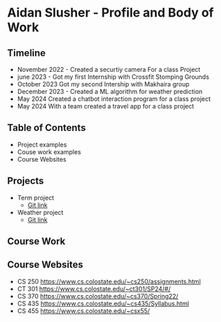  # Aidan Slusher - Profile and Body of Work
 
 ## Timeline
 - November 2022 - Created a securtiy camera For a class Project
 - june 2023 - Got my first Internship with Crossfit Stomping Grounds 
 - October 2023 Got my second Intership with Makhaira group
 - December 2023 - Created a ML algorithm for weather prediction
 - May 2024 Created a chatbot interaction program for a class project
 - May 2024 With a team created a travel app for a class project
 
 ## Table of Contents
  - Project examples
  - Couse work examples
  - Course Websites
 
 ## Projects
 - Term project
     - [Git link](https://github.com/Aidan-Slusher/CS312-term-project)
 - Weather project
     - [Git link](https://github.com/Aidan-Slusher/Weather-Accident-Prediction)
  
 ## Course Work


  ## Course Websites 
  - CS 250 https://www.cs.colostate.edu/~cs250/assignments.html
  - CT 301 https://www.cs.colostate.edu/~ct301/SP24/#/
  - CS 370 https://www.cs.colostate.edu/~cs370/Spring22/
  - CS 435 https://www.cs.colostate.edu/~cs435/Syllabus.html
  - CS 455 https://www.cs.colostate.edu/~csx55/
 
